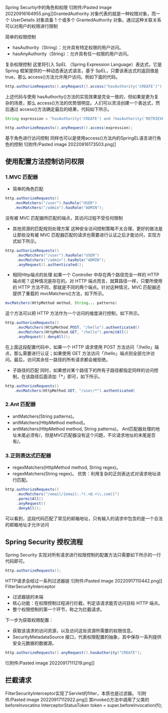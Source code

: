 Spring Securtiy中的角色和权限
![[附件/Pasted image 20220916164955.png]]GrantedAuthority 对象代表的就是一种权限对象，而一个 UserDetails 对象具备 1 个或多个 GrantedAuthority 对象。通过这种关联关系可以对用户的权限进行限制

简单的权限控制
-   hasAuthority（String）：允许具有特定权限的用户访问。
-   hasAnyAuthority（String）：允许具有任一权限的用户访问。

复杂权限控制
这里将引入 SpEL （Spring Expression Language）表达式，它是 Spring 框架提供的一种动态表达式语言。基于 SpEL，只要该表达式的返回值是 true，那么 access()方法允许用户访问。例如下面的代码。

``` java
http.authorizeRequests().anyRequest().access("hasAuthority('CREATE')");
```

上述代码与使用 hasAuthority()方法的实现效果是完全一致的，但如果是更为复杂的场景，那么 access()方法的优势很明显。人们可以灵活创建一个表达式，然后通过 access()方法确定最后的结果，代码如下所示。

``` java
String expression = "hasAuthority('CREATE') and !hasAuthority('RETRIEVE')"; 

http.authorizeRequests().anyRequest().access(expression);
```

基于角色进行访问控制
同样也可以是使用access()方法内的SpringEL语言进行角色的控制
![[附件/Pasted image 20220916173503.png]]

## 使用配置方法控制访问权限
### 1.MVC 匹配器
- 简单的角色匹配
``` java
http.authorizeRequests() 
    .mvcMatchers("/user").hasRole("USER") 
    .mvcMatchers("/admin").hasRole("ADMIN");
```
没有被 MVC 匹配器所匹配的端点，其访问过程不受任何限制
- 其他资源的匹配规则处理方案
这种安全访问控制策略不太合理，更好的做法是让那些没有被 MVC 匹配器匹配的请求也需要进行认证之后才能访问，实现方式如下所示。
``` java
http.authorizeRequests() 
     .mvcMatchers("/user").hasRole("USER") 
     .mvcMatchers("/admin").hasRole("ADMIN");
     .anyRequest().authenticated();
```
- 相同Http端点的处理
如果一个 Controller 中存在两个路径完全一样的 HTTP 端点呢？这种情况是存在的。对 HTTP 端点而言，就算路径一样，只要所使用的 HTTP 方法不同，那就是不同的两个端点。针对这种情况，MVC 匹配器还提供了重载的 mvcMatchers()方法，如下所示。

``` java
mvcMatchers(HttpMethod method, String... patterns)
```

这个方法可以把 HTTP 方法作为一个访问的维度进行控制，如下所示。

```java
http.authorizeRequests() 
     .mvcMatchers(HttpMethod.POST, "/hello").authenticated() 
     .mvcMatchers(HttpMethod.GET, "/hello").permitAll() 
     .anyRequest().denyAll();
```

在上面这段配置代码中，如果一个 HTTP 请求使用 POST 方法访问「/hello」端点，那么需要进行认证；如果使用 GET 方法访问「/hello」端点则全部允许访问。最后，访问其余任一路径的所有请求都会被拒绝。
- 子路径的匹配
同时，如果想对某个路径下的所有子路径都指定同样的访问控制，在该路径后面添加「*」即可，如下所示。

``` java
http.authorizeRequests() 
    .mvcMatchers(HttpMethod.GET, "/user/*").authenticated(
```

### 2.Ant 匹配器
-   antMatchers(String patterns)。
-   antMatchers(HttpMethod method)。
-   antMatchers(HttpMethod method, String patterns)。
Ant匹配器处理的地址末尾必须有/，但是MVC匹配器没有这个问题，不论请求地址的末尾是否有/。

### 3.正则表达式匹配器
-   regexMatchers(HttpMethod method, String regex)。
-   regexMatchers(String regex)。
优势：利用复杂的正则表达式对请求地址进行匹配。
``` java
http.authorizeRequests()
     .mvcMatchers("/email/{email:.*(.+@.+\\.com)}")
     .permitAll()
     .anyRequest()
     .denyAll();
```

可以看到，这段代码匹配了常见的邮箱地址，只有输入的请求中包含的是一个合法的邮箱地址才允许访问

## Spring Security 授权流程
Spring Security 实现对所有请求进行权限控制的配置方法只需要如下所示的一行代码即可。
``` java
http.authorizeRequests();
```
HTTP请求会经过一系列过滤器链
![[附件/Pasted image 20220917110442.png]]
 FilterSecurityInterceptor
 - 过滤器链的末端
 - 核心功能：在权限控制过程进行拦截，判定该请求能否访问目标 HTTP 端点。
 - 整个权限控制的第一个环节，称之为拦截请求。

 下一步为获取权限配置：
- 获取该请求的访问资源，以及访问这些资源所需要的权限信息。
- SecurityMetadataSource 接口，代表权限配置的抽象，其中保存一系列提供安全元数据的数据源。
``` java
http.authorizeRequests().anyRequest().hasAuthority("CREATE");
```

![[附件/Pasted image 20220917111219.png]]

## 拦截请求
FilterSecurityInterceptor实现了Servlet的filter，本质也是过滤器。
![[附件/Pasted image 20220917112922.png]]
其invoke()方法中调用了父类的beforeInvocatino
InterceptorStatusToken token = super.beforeInvocation(fi);